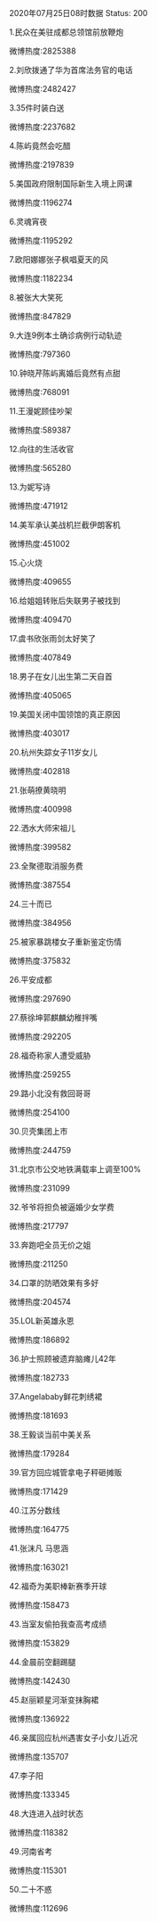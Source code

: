 2020年07月25日08时数据
Status: 200

1.民众在美驻成都总领馆前放鞭炮

微博热度:2825388

2.刘欣拨通了华为首席法务官的电话

微博热度:2482427

3.35件时装白送

微博热度:2237682

4.陈屿竟然会吃醋

微博热度:2197839

5.美国政府限制国际新生入境上网课

微博热度:1196274

6.灵魂宵夜

微博热度:1195292

7.欧阳娜娜张子枫唱夏天的风

微博热度:1182234

8.被张大大笑死

微博热度:847829

9.大连9例本土确诊病例行动轨迹

微博热度:797360

10.钟晓芹陈屿离婚后竟然有点甜

微博热度:768091

11.王漫妮顾佳吵架

微博热度:589387

12.向往的生活收官

微博热度:565280

13.为妮写诗

微博热度:471912

14.美军承认美战机拦截伊朗客机

微博热度:451002

15.心火烧

微博热度:409655

16.给姐姐转账后失联男子被找到

微博热度:409470

17.虞书欣张雨剑太好笑了

微博热度:407849

18.男子在女儿出生第二天自首

微博热度:405065

19.美国关闭中国领馆的真正原因

微博热度:403017

20.杭州失踪女子11岁女儿

微博热度:402818

21.张萌撩黄晓明

微博热度:400998

22.洒水大师宋祖儿

微博热度:399582

23.全聚德取消服务费

微博热度:387554

24.三十而已

微博热度:384956

25.被家暴跳楼女子重新鉴定伤情

微博热度:375832

26.平安成都

微博热度:297690

27.蔡徐坤郭麒麟幼稚拌嘴

微博热度:292205

28.福奇称家人遭受威胁

微博热度:259255

29.路小北没有救回哥哥

微博热度:254100

30.贝壳集团上市

微博热度:244759

31.北京市公交地铁满载率上调至100%

微博热度:231099

32.爷爷将担负被逼婚少女学费

微博热度:217797

33.奔跑吧全员无价之姐

微博热度:211250

34.口罩的防晒效果有多好

微博热度:204574

35.LOL新英雄永恩

微博热度:186892

36.护士照顾被遗弃脑瘫儿42年

微博热度:182733

37.Angelababy鲜花刺绣裙

微博热度:181693

38.王毅谈当前中美关系

微博热度:179284

39.官方回应城管拿电子秤砸摊贩

微博热度:171429

40.江苏分数线

微博热度:164775

41.张沫凡 马思涵

微博热度:163021

42.福奇为美职棒新赛季开球

微博热度:158473

43.当室友偷拍我查高考成绩

微博热度:153829

44.金晨前空翻踢腿

微博热度:142430

45.赵丽颖星河渐变抹胸裙

微博热度:136922

46.亲属回应杭州遇害女子小女儿近况

微博热度:135707

47.李子阳

微博热度:133345

48.大连进入战时状态

微博热度:118382

49.河南省考

微博热度:115301

50.二十不惑

微博热度:112696

